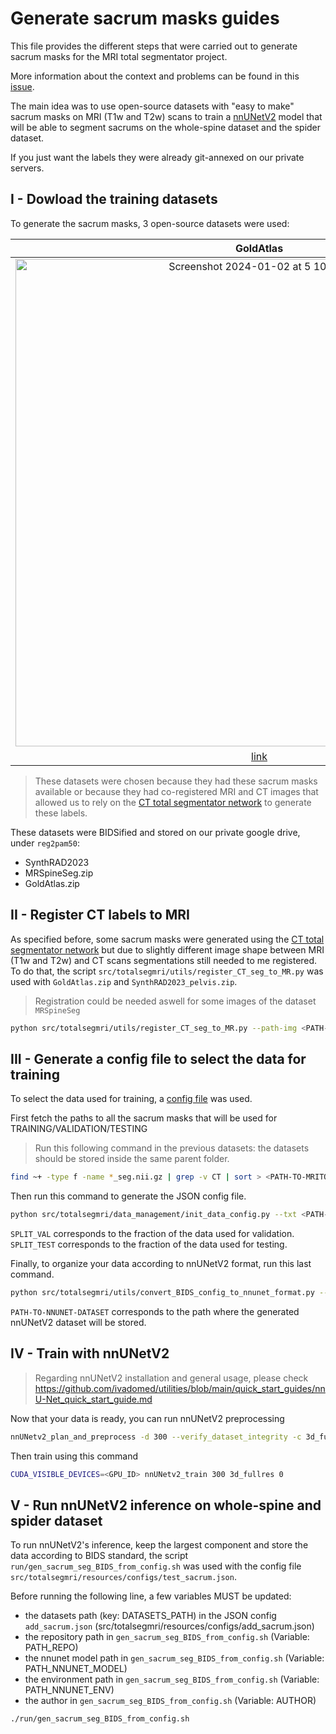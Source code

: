 # Generate sacrum masks guides

This file provides the different steps that were carried out to generate sacrum masks for the MRI total segmentator project.

More information about the context and problems can be found in this [issue](https://github.com/neuropoly/totalsegmentator-mri/issues/18).

The main idea was to use open-source datasets with "easy to make" sacrum masks on MRI (T1w and T2w) scans to train a [nnUNetV2](https://github.com/MIC-DKFZ/nnUNet) model that will be able to segment sacrums on the whole-spine dataset and the spider dataset.

If you just want the labels they were already git-annexed on our private servers.

## I - Dowload the training datasets

To generate the sacrum masks, 3 open-source datasets were used:

| GoldAtlas | SynthRAD2023 | MRSpineSeg |
| :---: | :---: | :---: |
| <img width="780" alt="Screenshot 2024-01-02 at 5 10 39 AM" src="https://github.com/neuropoly/totalsegmentator-mri/assets/68945192/a324ba05-1118-4eb3-bd4f-f9aabd077477">  | <img width="628" alt="Screenshot 2024-01-02 at 5 10 53 AM" src="https://github.com/neuropoly/totalsegmentator-mri/assets/68945192/10ddd780-ec42-4540-a091-19d2b2dc3e53"> | <img width="671" alt="Screenshot 2024-01-02 at 5 11 19 AM" src="https://github.com/neuropoly/totalsegmentator-mri/assets/68945192/a0069483-ad59-48bd-9c3e-a436888a39d7"> |
| [link](https://zenodo.org/records/583096) | [link](https://aapm.onlinelibrary.wiley.com/doi/full/10.1002/mp.16529) | [link](https://paperswithcode.com/dataset/mrspineseg-challenge) |

> These datasets were chosen because they had these sacrum masks available or because they had co-registered MRI and CT images that allowed us to rely on the [CT total segmentator network](https://github.com/wasserth/TotalSegmentator) to generate these labels.

These datasets were BIDSified and stored on our private google drive, under `reg2pam50`:
- SynthRAD2023
- MRSpineSeg.zip
- GoldAtlas.zip

## II - Register CT labels to MRI

As specified before, some sacrum masks were generated using the [CT total segmentator network](https://github.com/wasserth/TotalSegmentator) but due to slightly different image shape between MRI (T1w and T2w) and CT scans segmentations still needed to me registered. To do that, the script `src/totalsegmri/utils/register_CT_seg_to_MR.py` was used with `GoldAtlas.zip` and `SynthRAD2023_pelvis.zip`.

> Registration could be needed aswell for some images of the dataset `MRSpineSeg`

```bash
python src/totalsegmri/utils/register_CT_seg_to_MR.py --path-img <PATH-TO-BIDS-FOLDER>
```

## III - Generate a config file to select the data for training

To select the data used for training, a [config file](https://github.com/spinalcordtoolbox/disc-labeling-hourglass/issues/25#issuecomment-1695818382) was used. 

First fetch the paths to all the sacrum masks that will be used for TRAINING/VALIDATION/TESTING

> Run this following command in the previous datasets: the datasets should be stored inside the same parent folder.

```bash
find ~+ -type f -name *_seg.nii.gz | grep -v CT | sort > <PATH-TO-MRITOTALSEG-REPO>/src/totalsegmri/resources/configs/train_sacrum.txt
```

Then run this command to generate the JSON config file.

```bash
python src/totalsegmri/data_management/init_data_config.py --txt <PATH-TO-MRITOTALSEG-REPO>/src/totalsegmri/resources/configs/train_sacrum.txt --type LABEL --split-validation SPLIT_VAL --split-test SPLIT_TEST
```

`SPLIT_VAL` corresponds to the fraction of the data used for validation.
`SPLIT_TEST` corresponds to the fraction of the data used for testing.

Finally, to organize your data according to nnUNetV2 format, run this last command.

```bash
python src/totalsegmri/utils/convert_BIDS_config_to_nnunet_format.py --config <PATH-TO-MRITOTALSEG-REPO>/src/totalsegmri/resources/configs/train_sacrum.json --path-out <PATH-TO-NNUNET-DATASET> -dnum 300
```

`PATH-TO-NNUNET-DATASET` corresponds to the path where the generated nnUNetV2 dataset will be stored.

## IV - Train with nnUNetV2

> Regarding nnUNetV2 installation and general usage, please check https://github.com/ivadomed/utilities/blob/main/quick_start_guides/nnU-Net_quick_start_guide.md

Now that your data is ready, you can run nnUNetV2 preprocessing

```bash
nnUNetv2_plan_and_preprocess -d 300 --verify_dataset_integrity -c 3d_fullres
```

Then train using this command

```bash
CUDA_VISIBLE_DEVICES=<GPU_ID> nnUNetv2_train 300 3d_fullres 0
```

## V - Run nnUNetV2 inference on whole-spine and spider dataset

To run nnUNetV2's inference, keep the largest component and store the data according to BIDS standard, the script `run/gen_sacrum_seg_BIDS_from_config.sh` was used with the config file `src/totalsegmri/resources/configs/test_sacrum.json`.

Before running the following line, a few variables MUST be updated:
- the datasets path (key: DATASETS_PATH) in the JSON config `add_sacrum.json` (src/totalsegmri/resources/configs/add_sacrum.json)
- the repository path in `gen_sacrum_seg_BIDS_from_config.sh` (Variable: PATH_REPO)
- the nnunet model path in `gen_sacrum_seg_BIDS_from_config.sh` (Variable: PATH_NNUNET_MODEL)
- the environment path in `gen_sacrum_seg_BIDS_from_config.sh` (Variable: PATH_NNUNET_ENV)
- the author in `gen_sacrum_seg_BIDS_from_config.sh` (Variable: AUTHOR)

```bash
./run/gen_sacrum_seg_BIDS_from_config.sh
```





